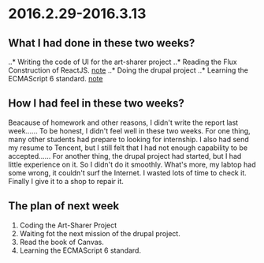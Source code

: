# 2016.2.29-2016.3.13

## What I had done in these two weeks?

   ..* Writing the code of UI for the art-sharer project
   ..* Reading the Flux Construction of ReactJS. [note](https://github.com/williamking/web-studying-note/blob/master/ReactJS/flux%E6%9E%B6%E6%9E%84.md)
   ..* Doing the drupal project
   ..* Learning the ECMAScript 6 standard. [note](https://github.com/williamking/web-studying-note/blob/master/Javascript/ECMAScript%206.md)

## How I had feel in these two weeks?
   
   Beacause of homework and other reasons, I didn't write the report last week...... To be honest, I didn't feel well in these two weeks. For one thing, many other students had prepare to looking for internship. I also had send my resume to Tencent, but I still felt that I had not enough capability to be accepted...... For another thing, the drupal project had started, but I had little experience on it. So I didn't do it smoothly. What's more, my labtop had some wrong, it couldn't surf the Internet. I wasted lots of time to check it. Finally I give it to a shop to repair it.
   
## The plan of next week

   1. Coding the Art-Sharer Project
   2. Waiting fot the next mission of the drupal project.
   3. Read the book of Canvas.
   4. Learning the ECMAScript 6 standard.
